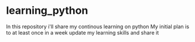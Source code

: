 # learning_python
In this repository i'll share my continous learning on python
My initial plan is to at least once in a week update my learning skills and share it 
